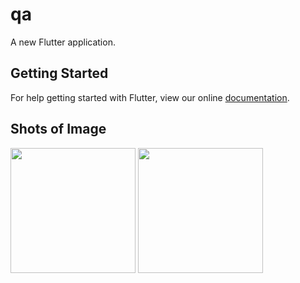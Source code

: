 # qa

A new Flutter application.

## Getting Started

For help getting started with Flutter, view our online
[documentation](https://flutter.io/).


## Shots of Image
<img src="https://user-images.githubusercontent.com/23660137/38704574-6d7a7fb0-3ec4-11e8-96d8-d22e4dc4c969.png" width="200">
<img src="https://user-images.githubusercontent.com/23660137/38704573-6d3d8c22-3ec4-11e8-9404-aa57e463fd57.png" width="200">
